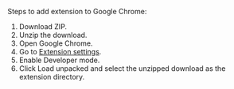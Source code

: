 Steps to add extension to Google Chrome:
1. Download ZIP.
2. Unzip the download.
3. Open Google Chrome.
4. Go to [Extension settings](https://www.google.com/).
5. Enable Developer mode.
6. Click Load unpacked and select the unzipped download as the extension directory.
